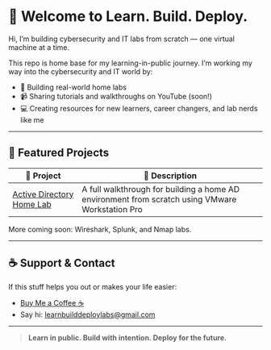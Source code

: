 # 👋 Welcome to Learn. Build. Deploy.

Hi, I’m building cybersecurity and IT labs from scratch — one virtual machine at a time.

This repo is home base for my learning-in-public journey. I’m working my way into the cybersecurity and IT world by:
- 🔧 Building real-world home labs
- 📹 Sharing tutorials and walkthroughs on YouTube (soon!)
- 💻 Creating resources for new learners, career changers, and lab nerds like me

---

## 🚀 Featured Projects

| 🔗 Project | 💬 Description |
|-----------|----------------|
| [Active Directory Home Lab](https://github.com/learnbuilddeploylabs/active-directory-home-lab) | A full walkthrough for building a home AD environment from scratch using VMware Workstation Pro |

More coming soon: Wireshark, Splunk, and Nmap labs.

---

## ☕ Support & Contact

If this stuff helps you out or makes your life easier:
- [Buy Me a Coffee ☕](https://buymeacoffee.com/learnbuilddeploy)
- Say hi: learnbuilddeploylabs@gmail.com

---

> **Learn in public. Build with intention. Deploy for the future.**
